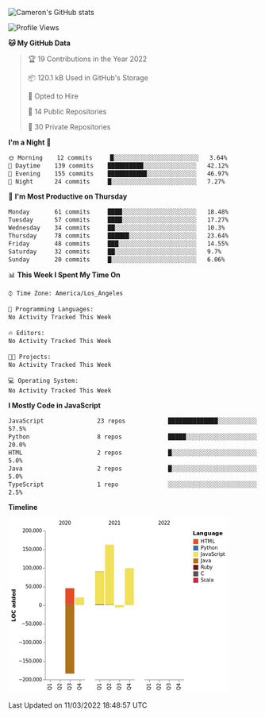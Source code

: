 ![Cameron's GitHub stats](https://github-readme-stats.vercel.app/api?username=gouldcs&show_icons=true&theme=great-gatsby&show_icons=true&count_private=true)


<!--START_SECTION:waka-->
![Profile Views](http://img.shields.io/badge/Profile%20Views-0-blue)

**🐱 My GitHub Data** 

> 🏆 19 Contributions in the Year 2022
 > 
> 📦 120.1 kB Used in GitHub's Storage 
 > 
> 💼 Opted to Hire
 > 
> 📜 14 Public Repositories 
 > 
> 🔑 30 Private Repositories  
 > 
**I'm a Night 🦉** 

```text
🌞 Morning    12 commits     █░░░░░░░░░░░░░░░░░░░░░░░░   3.64% 
🌆 Daytime    139 commits    ██████████░░░░░░░░░░░░░░░   42.12% 
🌃 Evening    155 commits    ███████████░░░░░░░░░░░░░░   46.97% 
🌙 Night      24 commits     █░░░░░░░░░░░░░░░░░░░░░░░░   7.27%

```
📅 **I'm Most Productive on Thursday** 

```text
Monday       61 commits     ████░░░░░░░░░░░░░░░░░░░░░   18.48% 
Tuesday      57 commits     ████░░░░░░░░░░░░░░░░░░░░░   17.27% 
Wednesday    34 commits     ██░░░░░░░░░░░░░░░░░░░░░░░   10.3% 
Thursday     78 commits     ██████░░░░░░░░░░░░░░░░░░░   23.64% 
Friday       48 commits     ███░░░░░░░░░░░░░░░░░░░░░░   14.55% 
Saturday     32 commits     ██░░░░░░░░░░░░░░░░░░░░░░░   9.7% 
Sunday       20 commits     █░░░░░░░░░░░░░░░░░░░░░░░░   6.06%

```


📊 **This Week I Spent My Time On** 

```text
⌚︎ Time Zone: America/Los_Angeles

💬 Programming Languages: 
No Activity Tracked This Week

🔥 Editors: 
No Activity Tracked This Week

🐱‍💻 Projects: 
No Activity Tracked This Week

💻 Operating System: 
No Activity Tracked This Week

```

**I Mostly Code in JavaScript** 

```text
JavaScript               23 repos            ██████████████░░░░░░░░░░░   57.5% 
Python                   8 repos             █████░░░░░░░░░░░░░░░░░░░░   20.0% 
HTML                     2 repos             █░░░░░░░░░░░░░░░░░░░░░░░░   5.0% 
Java                     2 repos             █░░░░░░░░░░░░░░░░░░░░░░░░   5.0% 
TypeScript               1 repo              ░░░░░░░░░░░░░░░░░░░░░░░░░   2.5%

```


**Timeline**

![Chart not found](https://raw.githubusercontent.com/gouldcs/gouldcs/main/charts/bar_graph.png) 


 Last Updated on 11/03/2022 18:48:57 UTC
<!--END_SECTION:waka-->

<!--
**gouldcs/gouldcs** is a ✨ _special_ ✨ repository because its `README.md` (this file) appears on your GitHub profile.

Here are some ideas to get you started:

- 🔭 I’m currently working on ...
- 🌱 I’m currently learning ...
- 👯 I’m looking to collaborate on ...
- 🤔 I’m looking for help with ...
- 💬 Ask me about ...
- 📫 How to reach me: ...
- 😄 Pronouns: ...
- ⚡ Fun fact: ...
-->

